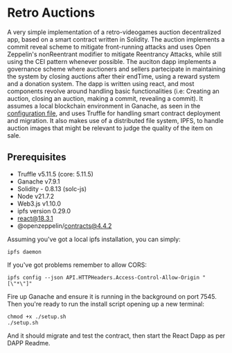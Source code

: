 # Retro Auctions
A very simple implementation of a retro-videogames auction decentralized app, based on a smart contract written in Solidity.
The auction implements a commit reveal scheme to mitigate front-running attacks and uses Open Zeppelin's nonReentrant modifier to mitigate Reentrancy Attacks, while still using the CEI pattern whenever possible.
The auciton dapp implements a governance scheme where auctioners and sellers partecipate in maintaining the system by closing auctions after their endTime, using a reward system and a donation system.
The dapp is written using react, and most components revolve around handling basic functionalities (i.e: Creating an auction, closing an auction, making a commit, revealing a commit).
It assumes a local blockchain environment in Ganache, as seen in the [configuration file](./truffle-config.js), and uses Truffle for handling smart contract deployment and migration.
It also makes use of a distributed file system, IPFS, to handle auction images that might be relevant to judge the quality of the item on sale.

## Prerequisites
- Truffle v5.11.5 (core: 5.11.5)
- Ganache v7.9.1
- Solidity - 0.8.13 (solc-js)
- Node v21.7.2
- Web3.js v1.10.0
- ipfs version 0.29.0
- react@18.3.1
- @openzeppelin/contracts@4.4.2

Assuming you've got a local ipfs installation, you can simply:

```
ipfs daemon
```

If you've got problems remember to allow CORS:

```
ipfs config --json API.HTTPHeaders.Access-Control-Allow-Origin "[\"*\"]"
```

Fire up Ganache and ensure it is running in the background on port 7545.
Then you're ready to run the install script opening up a new terminal:

```
chmod +x ./setup.sh
./setup.sh
```

And it should migrate and test the contract, then start the React Dapp as per DAPP Readme.

